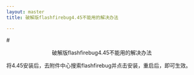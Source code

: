 ```yaml
---
layout: master
title: 破解版flashfirebug4.45不能用的解决办法

---
```


#<center>破解版flashfirebug4.45不能用的解决办法</center>


将4.45安装后，去附件中心搜索flashfirebug并点击安装，重启后，即可生效。